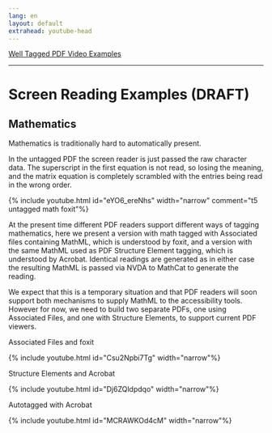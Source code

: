 ```yaml
---
lang: en
layout: default
extrahead: youtube-head
---
```


[Well Tagged PDF Video Examples](./)

----

# Screen Reading Examples (DRAFT)


## Mathematics

Mathematics is traditionally hard to automatically present.

In the untagged PDF the screen reader is just passed the raw
character data.  The superscript in the first equation is not read, so
losing the meaning, and the matrix equation is completely scrambled
with the entries being read in the wrong order.



{% include youtube.html id="eYO6_ereNhs" width="narrow" comment="t5 untagged math foxit"%}


At the present time different PDF readers support different ways of
tagging mathematics, here we present a version with math tagged with
Associated files containing MathML, which is understood by foxit, and
a version with the same MathML used as PDF Structure Element tagging,
which is understood by Acrobat. Identical readings are generated as in
either case the resulting MathML is passed via NVDA to MathCat to
generate the reading.

We expect that this is a temporary situation and that PDF readers will
soon support both mechanisms to supply MathML to the accessibility
tools. However for now, we need to build two separate PDFs, one using
Associated Files, and one with Structure Elements, to support current
PDF viewers.

Associated Files and foxit

<!-- math af  foxit -->
{% include youtube.html id="Csu2Npbi7Tg" width="narrow"%}

Structure Elements and Acrobat

<!-- math se acrobat -->
{% include youtube.html id="Dj6ZQldpdqo" width="narrow"%}


Autotagged with Acrobat

<!-- t1 autotag math acrobat-->
{% include youtube.html id="MCRAWKOd4cM" width="narrow"%}


